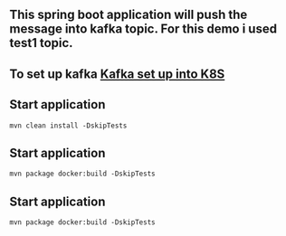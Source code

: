 ## This spring boot application will push the message into kafka topic. For this demo i used test1 topic.

## To set up kafka <a href="/gaikwadamolraj/kafka-k8s"> Kafka set up into K8S</a> 


## Start application
```
mvn clean install -DskipTests
```

## Start application
```
mvn package docker:build -DskipTests
```

## Start application
```
mvn package docker:build -DskipTests
```